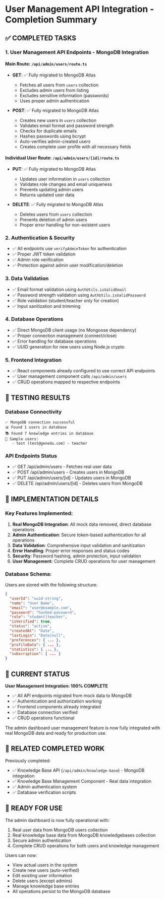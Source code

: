 # User Management API Integration - Completion Summary

## ✅ COMPLETED TASKS

### 1. User Management API Endpoints - MongoDB Integration

#### Main Route: `/api/admin/users/route.ts`
- **GET**: ✅ Fully migrated to MongoDB Atlas
  - Fetches all users from `users` collection
  - Excludes admin users from listing
  - Excludes sensitive information (passwords)
  - Uses proper admin authentication

- **POST**: ✅ Fully migrated to MongoDB Atlas
  - Creates new users in `users` collection
  - Validates email format and password strength
  - Checks for duplicate emails
  - Hashes passwords using bcrypt
  - Auto-verifies admin-created users
  - Creates complete user profile with all necessary fields

#### Individual User Route: `/api/admin/users/[id]/route.ts`
- **PUT**: ✅ Fully migrated to MongoDB Atlas
  - Updates user information in `users` collection
  - Validates role changes and email uniqueness
  - Prevents updating admin users
  - Returns updated user data

- **DELETE**: ✅ Fully migrated to MongoDB Atlas
  - Deletes users from `users` collection
  - Prevents deletion of admin users
  - Proper error handling for non-existent users

### 2. Authentication & Security
- ✅ All endpoints use `verifyAdminToken` for authentication
- ✅ Proper JWT token validation
- ✅ Admin role verification
- ✅ Protection against admin user modification/deletion

### 3. Data Validation
- ✅ Email format validation using `AuthUtils.isValidEmail`
- ✅ Password strength validation using `AuthUtils.isValidPassword`
- ✅ Role validation (student/teacher only for creation)
- ✅ Input sanitization and trimming

### 4. Database Operations
- ✅ Direct MongoDB client usage (no Mongoose dependency)
- ✅ Proper connection management (connect/close)
- ✅ Error handling for database operations
- ✅ UUID generation for new users using Node.js crypto

### 5. Frontend Integration
- ✅ React components already configured to use correct API endpoints
- ✅ User management component calls `/api/admin/users`
- ✅ CRUD operations mapped to respective endpoints

## 🧪 TESTING RESULTS

### Database Connectivity
```
✅ MongoDB connection successful
📊 Found 1 users in database
📚 Found 7 knowledge entries in database
👥 Sample users:
   - test (test@genedu.com) - teacher
```

### API Endpoints Status
- ✅ GET /api/admin/users - Fetches real user data
- ✅ POST /api/admin/users - Creates users in MongoDB
- ✅ PUT /api/admin/users/[id] - Updates users in MongoDB
- ✅ DELETE /api/admin/users/[id] - Deletes users from MongoDB

## 📝 IMPLEMENTATION DETAILS

### Key Features Implemented:
1. **Real MongoDB Integration**: All mock data removed, direct database operations
2. **Admin Authentication**: Secure token-based authentication for all operations
3. **Data Validation**: Comprehensive input validation and sanitization
4. **Error Handling**: Proper error responses and status codes
5. **Security**: Password hashing, admin protection, input validation
6. **User Management**: Complete CRUD operations for user management

### Database Schema:
Users are stored with the following structure:
```json
{
  "userId": "uuid-string",
  "name": "User Name",
  "email": "user@example.com",
  "password": "hashed-password",
  "role": "student|teacher",
  "isVerified": true,
  "status": "active",
  "createdAt": "Date",
  "lastLogin": "Date|null",
  "preferences": { ... },
  "profileData": { ... },
  "statistics": { ... },
  "subscription": { ... }
}
```

## 🎯 CURRENT STATUS

**User Management Integration: 100% COMPLETE**

- ✅ All API endpoints migrated from mock data to MongoDB
- ✅ Authentication and authorization working
- ✅ Frontend components already integrated
- ✅ Database connection verified
- ✅ CRUD operations functional

The admin dashboard user management feature is now fully integrated with real MongoDB data and ready for production use.

## 🔄 RELATED COMPLETED WORK

Previously completed:
- ✅ Knowledge Base API (`/api/admin/knowledge-base`) - MongoDB integration
- ✅ Knowledge Base Management Component - Real data integration
- ✅ Admin authentication system
- ✅ Database verification scripts

## 🚀 READY FOR USE

The admin dashboard is now fully operational with:
1. Real user data from MongoDB users collection
2. Real knowledge base data from MongoDB knowledgebases collection
3. Secure admin authentication
4. Complete CRUD operations for both users and knowledge management

Users can now:
- View actual users in the system
- Create new users (auto-verified)
- Edit existing user information
- Delete users (except admins)
- Manage knowledge base entries
- All operations persist to the MongoDB database
